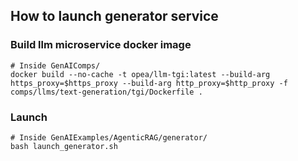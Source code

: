## How to launch generator service
### Build llm microservice docker image
```
# Inside GenAIComps/
docker build --no-cache -t opea/llm-tgi:latest --build-arg https_proxy=$https_proxy --build-arg http_proxy=$http_proxy -f comps/llms/text-generation/tgi/Dockerfile .
```
### Launch
```
# Inside GenAIExamples/AgenticRAG/generator/
bash launch_generator.sh
```